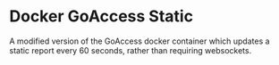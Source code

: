 # Docker GoAccess Static

A modified version of the GoAccess docker container which updates a static report every 60 seconds, rather than requiring websockets.

